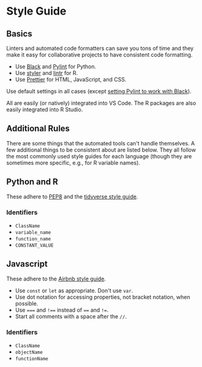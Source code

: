# Style Guide

## Basics

Linters and automated code formatters can save you tons of time and they make
it easy for collaborative projects to have consistent code formatting.

- Use [Black](https://github.com/psf/black) and
[Pylint](https://pylint.pycqa.org/en/latest/) for Python.
- Use [styler](http://styler.r-lib.org/) and
[lintr](https://github.com/jimhester/lintr) for R.
- Use [Prettier](https://prettier.io/) for HTML, JavaScript, and CSS.

Use default settings in all cases
(except [setting Pylint to work with Black](https://black.readthedocs.io/en/stable/guides/using_black_with_other_tools.html#pylint)).

All are easily
(or natively) integrated into VS Code. The R packages are also easily
integrated into R Studio.

## Additional Rules

There are some things that the automated tools can't handle themselves.
A few additional things to be consistent about are listed below. They all
follow the most commonly used style guides for each language
(though they are sometimes more specific, e.g., for R variable names).

## Python and R

These adhere to [PEP8](https://peps.python.org/pep-0008/) and
the [tidyverse style guide](http://style.tidyverse.org/).

### Identifiers

- `ClassName`
- `variable_name`
- `function_name`
- `CONSTANT_VALUE`

## Javascript

These adhere to the [Airbnb style guide](https://airbnb.io/javascript/).

- Use `const` or `let` as appropriate. Don't use `var`.
- Use dot notation for accessing properties, not bracket notation, when possible.
- Use `===` and `!==` instead of `==` and `!=`.
- Start all comments with a space after the `//`.

### Identifiers

- `ClassName`
- `objectName`
- `functionName`
